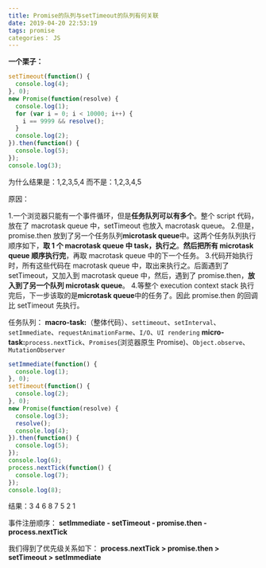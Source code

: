 ```yaml
---
title: Promise的队列与setTimeout的队列有何关联
date: 2019-04-20 22:53:19
tags: promise
categories： JS
---
```


**一个栗子：**

```js
setTimeout(function() {
  console.log(4);
}, 0);
new Promise(function(resolve) {
  console.log(1);
  for (var i = 0; i < 10000; i++) {
    i == 9999 && resolve();
  }
  console.log(2);
}).then(function() {
  console.log(5);
});
console.log(3);
```

为什么结果是：1,2,3,5,4
而不是：1,2,3,4,5

原因：

1.一个浏览器只能有一个事件循环，但是**任务队列可以有多个**。整个 script 代码，放在了 macrotask queue 中，setTimeout 也放入 macrotask queue。 2.但是，promise.then 放到了另一个任务队列**microtask queue**中。这两个任务队列执行顺序如下，**取 1 个 macrotask queue 中 task，执行之**。**然后把所有 microtask queue 顺序执行完**，再取 macrotask queue 中的下一个任务。 3.代码开始执行时，所有这些代码在 macrotask queue 中，取出来执行之。后面遇到了 setTimeout，又加入到 macrotask queue 中，然后，遇到了 promise.then，**放入到了另一个队列 microtask queue**。 4.等整个 execution context stack 执行完后，下一步该取的是**microtask queue**中的任务了。因此 promise.then 的回调比 setTimeout 先执行。

任务队列：
**macro-task:**（整体代码）、`settimeout`、`setInterval`、`setImmediate`、`requestAnimationFarme`、`I/O`、`UI rendering`
**micro-task:**`process.nextTick`、`Promises`(浏览器原生 Promise)、`Object.observe`、`MutationObserver`

```js
setImmediate(function() {
  console.log(1);
}, 0);
setTimeout(function() {
  console.log(2);
}, 0);
new Promise(function(resolve) {
  console.log(3);
  resolve();
  console.log(4);
}).then(function() {
  console.log(5);
});
console.log(6);
process.nextTick(function() {
  console.log(7);
});
console.log(8);
```

结果：3 4 6 8 7 5 2 1

事件注册顺序：
**setImmediate - setTimeout - promise.then - process.nextTick**

我们得到了优先级关系如下：
**process.nextTick > promise.then > setTimeout > setImmediate**
